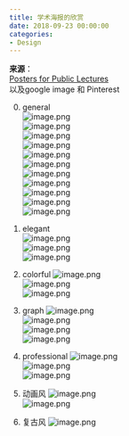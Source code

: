 ```yaml
---
title: 学术海报的欣赏
date: 2018-09-23 00:00:00
categories:
- Design
---
```

**来源**：  
[Posters for Public Lectures](https://www.maths.ox.ac.uk/events/public-lectures-events/posters-public-lectures)  
以及google image 和 Pinterest  

0. general  
![image.png](https://upload-images.jianshu.io/upload_images/7955445-e0f0a9186b96567f.png?imageMogr2/auto-orient/strip%7CimageView2/2/w/1240)  
![image.png](https://upload-images.jianshu.io/upload_images/7955445-aea777529b117b2b.png?imageMogr2/auto-orient/strip%7CimageView2/2/w/1240)  
![image.png](https://upload-images.jianshu.io/upload_images/7955445-1b26061e9d4051f0.png?imageMogr2/auto-orient/strip%7CimageView2/2/w/1240)  
![image.png](https://upload-images.jianshu.io/upload_images/7955445-5e4b129dd11d9f75.png?imageMogr2/auto-orient/strip%7CimageView2/2/w/1240)  
![image.png](https://upload-images.jianshu.io/upload_images/7955445-8864b643a8b08172.png?imageMogr2/auto-orient/strip%7CimageView2/2/w/1240)  
![image.png](https://upload-images.jianshu.io/upload_images/7955445-27a9432e8eb49f29.png?imageMogr2/auto-orient/strip%7CimageView2/2/w/1240)  
![image.png](https://upload-images.jianshu.io/upload_images/7955445-5d4d1dc4de70b828.png?imageMogr2/auto-orient/strip%7CimageView2/2/w/1240)  
![image.png](https://upload-images.jianshu.io/upload_images/7955445-79aa5dab97fd23a2.png?imageMogr2/auto-orient/strip%7CimageView2/2/w/1240)  
![image.png](https://upload-images.jianshu.io/upload_images/7955445-9d8390c8bdcf42cd.png?imageMogr2/auto-orient/strip%7CimageView2/2/w/1240)  
![image.png](https://upload-images.jianshu.io/upload_images/7955445-5d8b3809e112af01.png?imageMogr2/auto-orient/strip%7CimageView2/2/w/1240)  
![image.png](https://upload-images.jianshu.io/upload_images/7955445-ad02be1aa012a22c.png?imageMogr2/auto-orient/strip%7CimageView2/2/w/1240)  


1.  elegant  
![image.png](https://upload-images.jianshu.io/upload_images/7955445-68ae689a6d9e6a0c.png?imageMogr2/auto-orient/strip%7CimageView2/2/w/1240)  
![image.png](https://upload-images.jianshu.io/upload_images/7955445-359ff2a5fadd1f64.png?imageMogr2/auto-orient/strip%7CimageView2/2/w/1240)  
![image.png](https://upload-images.jianshu.io/upload_images/7955445-a1663dffbcee0ca0.png?imageMogr2/auto-orient/strip%7CimageView2/2/w/1240)  

2.  colorful
![image.png](https://upload-images.jianshu.io/upload_images/7955445-10a3800b4e3a8c88.png?imageMogr2/auto-orient/strip%7CimageView2/2/w/1240)  
![image.png](https://upload-images.jianshu.io/upload_images/7955445-5766e7702ba9f38d.png?imageMogr2/auto-orient/strip%7CimageView2/2/w/1240)  
![image.png](https://upload-images.jianshu.io/upload_images/7955445-6c1927b6e911a236.png?imageMogr2/auto-orient/strip%7CimageView2/2/w/1240)  


3. graph
![image.png](https://upload-images.jianshu.io/upload_images/7955445-ff4e0b96c5f622f6.png?imageMogr2/auto-orient/strip%7CimageView2/2/w/1240)  
![image.png](https://upload-images.jianshu.io/upload_images/7955445-dcf9d81ace02501b.png?imageMogr2/auto-orient/strip%7CimageView2/2/w/1240)  
![image.png](https://upload-images.jianshu.io/upload_images/7955445-653af3e3d8bf189d.png?imageMogr2/auto-orient/strip%7CimageView2/2/w/1240)  
![image.png](https://upload-images.jianshu.io/upload_images/7955445-00cd2512f5113d3e.png?imageMogr2/auto-orient/strip%7CimageView2/2/w/1240)  


4. professional
![image.png](https://upload-images.jianshu.io/upload_images/7955445-c097cb8435526651.png?imageMogr2/auto-orient/strip%7CimageView2/2/w/1240)  
![image.png](https://upload-images.jianshu.io/upload_images/7955445-36f0dd93cb2fb446.png?imageMogr2/auto-orient/strip%7CimageView2/2/w/1240)  
![image.png](https://upload-images.jianshu.io/upload_images/7955445-d7211ebba8431601.png?imageMogr2/auto-orient/strip%7CimageView2/2/w/1240)  

5. 动画风
![image.png](https://upload-images.jianshu.io/upload_images/7955445-0cff09f54d56a8be.png?imageMogr2/auto-orient/strip%7CimageView2/2/w/1240)  
![image.png](https://upload-images.jianshu.io/upload_images/7955445-c4739596d673eaa6.png?imageMogr2/auto-orient/strip%7CimageView2/2/w/1240)  

6. 复古风
![image.png](https://upload-images.jianshu.io/upload_images/7955445-bb20ae581c98a86a.png?imageMogr2/auto-orient/strip%7CimageView2/2/w/1240)  
